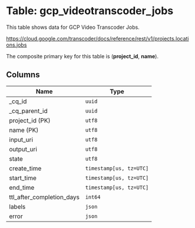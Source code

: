 # Table: gcp_videotranscoder_jobs

This table shows data for GCP Video Transcoder Jobs.

https://cloud.google.com/transcoder/docs/reference/rest/v1/projects.locations.jobs

The composite primary key for this table is (**project_id**, **name**).

## Columns

| Name          | Type          |
| ------------- | ------------- |
|_cq_id|`uuid`|
|_cq_parent_id|`uuid`|
|project_id (PK)|`utf8`|
|name (PK)|`utf8`|
|input_uri|`utf8`|
|output_uri|`utf8`|
|state|`utf8`|
|create_time|`timestamp[us, tz=UTC]`|
|start_time|`timestamp[us, tz=UTC]`|
|end_time|`timestamp[us, tz=UTC]`|
|ttl_after_completion_days|`int64`|
|labels|`json`|
|error|`json`|